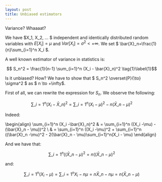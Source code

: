 ```yaml
---
layout: post
title: Unbiased estimators
---
```


Variance? Whaaaat?

We have $X_1, X_2, ... $ independent and identically distributed random variables with $E[X_i]=\mu$ and $Var[X_i]=\sigma^2 < + \infty$. We set $ \bar{X}\_n=\frac{1}{n}\sum\_{i=1}^n X_i $.

A well known estimator of variance in statistics is:

$$ S_n^2 = \frac{1}{n-1} \sum_{i=1}^n (X_i - \bar{X}_n)^2 \tag{1}\label{1}$$

Is it unbiased? How? We have to show that $ S_n^2 \overset{P}{\to} \sigma^2 $ as $ n \to +\infty$.

First of all, we can rewrite the expression for $S_n$. We observe the following:

$$ \sum\_{i=1}^n (X_i -\bar{X}\_n)^2 = \sum\_{i=1}^n (X_i -\mu)^2 - n(\bar{X}\_n-\mu)^2 $$

Indeed:

\begin{align}
  \sum\_{i=1}^n (X_i -\bar{X}\_n)^2 & = \sum\_{i=1}^n ((X_i -\mu) - (\bar{X}\_n - \mu))^2 \\
   & = \sum\_{i=1}^n ((X_i -\mu)^2 + \sum\_{i=1}^n ((\bar{X}\_n -\mu)^2 - 2(\bar{X}\_n - \mu)\sum\_{i=1}^n(X_i - \mu)
\end{align}

And we have that:

$$ \sum\_{i=1}^n ((\bar{X}\_n -\mu)^2 = n ((\bar{X}\_n -\mu)^2  $$

and:

$$ \sum\_{i=1}^n(X_i - \mu) = \sum\_{i=1}^n X_i - n\mu = n\bar{X}\_n - n\mu = n(\bar{X}\_n - \mu) $$ 
